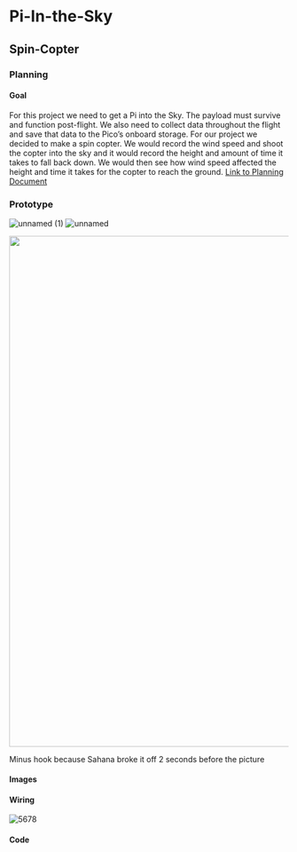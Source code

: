 # Pi-In-the-Sky

## Spin-Copter

### Planning
#### Goal 
For this project we need to get a Pi into the Sky. The payload must survive and function post-flight. We also need to collect data throughout the flight and save that data to the Pico’s onboard storage. For our project we decided to make a spin copter. We would record the wind speed and shoot the copter into the sky and it would record the height and amount of time it takes to fall back down. We would then see how wind speed affected the height and time it takes for the copter to reach the ground. 
[Link to Planning Document](https://docs.google.com/document/d/1Hr9R5iVlL1ZFCEMLIhlKDtE9QW_wassNP-DMbSHPYS0/edit?usp=sharing)

### Prototype
![unnamed (1)](https://github.com/sgupta70/Spin-Copter---Pi-In-the-Sky/assets/71406905/0296d3e8-1781-4935-9915-0fb113a5a28c)
![unnamed](https://github.com/sgupta70/Spin-Copter---Pi-In-the-Sky/assets/71406905/963402f1-c3ba-41d0-981d-368d1995403d)

<img src="[https://github.com/sgupta70/Spin-Copter---Pi-In-the-Sky/assets/71406905/963402f1-c3ba-41d0-981d-368d1995403d.png]" width="511.5" height="920.5">

Minus hook because Sahana broke it off 2 seconds before the picture
#### Images

#### Wiring

![5678](https://github.com/sgupta70/Spin-Copter---Pi-In-the-Sky/assets/71406905/c492dff7-44f0-4ea8-9877-a3b86df8e97b)

#### Code
